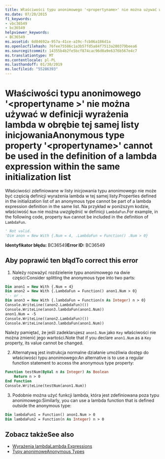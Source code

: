 ```yaml
---
title: Właściwości typu anonimowego '<propertyname>' nie można używać w definicji wyrażenia lambda w obrębie tej samej listy inicjowania
ms.date: 07/20/2015
f1_keywords:
- vbc36549
- bc36549
helpviewer_keywords:
- BC36549
ms.assetid: 6d04692a-957a-41ce-a19c-fcb06a186d1a
ms.openlocfilehash: 76fee75586c1a3b57fd5a84f7513a280379beea6
ms.sourcegitcommit: 14355b4b2fe5bcf874cac96d0a9e6376b567e4c7
ms.translationtype: MT
ms.contentlocale: pl-PL
ms.lasthandoff: 01/30/2019
ms.locfileid: "55286393"
---
```

# <a name="anonymous-type-property-propertyname-cannot-be-used-in-the-definition-of-a-lambda-expression-within-the-same-initialization-list"></a><span data-ttu-id="52a9f-102">Właściwości typu anonimowego '\<propertyname >' nie można używać w definicji wyrażenia lambda w obrębie tej samej listy inicjowania</span><span class="sxs-lookup"><span data-stu-id="52a9f-102">Anonymous type property '\<propertyname>' cannot be used in the definition of a lambda expression within the same initialization list</span></span>
<span data-ttu-id="52a9f-103">Właściwości zdefiniowane w listy inicjowania typu anonimowego nie może być częścią definicji wyrażenia lambda w tej samej listy.</span><span class="sxs-lookup"><span data-stu-id="52a9f-103">Properties defined in the initialization list of an anonymous type cannot be part of a lambda expression definition in the same list.</span></span> <span data-ttu-id="52a9f-104">Na przykład w poniższym kodzie, właściwość `Num` nie można uwzględnić w definicji `LambdaFun`.</span><span class="sxs-lookup"><span data-stu-id="52a9f-104">For example, in the following code, property `Num` cannot be included in the definition of `LambdaFun`.</span></span>  
  
```vb  
' Not valid.  
'Dim anon = New With {.Num = 4, .LambdaFun = Function() .Num > 0}  
```  
  
 <span data-ttu-id="52a9f-105">**Identyfikator błędu:** BC36549</span><span class="sxs-lookup"><span data-stu-id="52a9f-105">**Error ID:** BC36549</span></span>  

## <a name="to-correct-this-error"></a><span data-ttu-id="52a9f-106">Aby poprawić ten błąd</span><span class="sxs-lookup"><span data-stu-id="52a9f-106">To correct this error</span></span>  
  
1.  <span data-ttu-id="52a9f-107">Należy rozważyć rozdzielenie typu anonimowego na dwie części:</span><span class="sxs-lookup"><span data-stu-id="52a9f-107">Consider splitting the anonymous type into two parts:</span></span>  
  
```vb  
Dim anon1 = New With {.Num = 4}  
Dim anon2 = New With {.LambdaFun = Function() anon1.Num > 0}  
' - or -  
Dim anon3 = New With {.lambdaFun = Function(n As Integer) n > 0}  
Console.WriteLine((anon2.LambdaFun)())  
Console.WriteLine(anon3.lambdaFun(anon1.Num))  
anon1.Num = -5  
Console.WriteLine((anon2.LambdaFun)())  
Console.WriteLine(anon3.lambdaFun(anon1.Num))  
```  
  
<span data-ttu-id="52a9f-108">Należy pamiętać, że jeśli zadeklarujesz `anon1.Num` jako `Key` właściwości nie można zmienić jego wartości.</span><span class="sxs-lookup"><span data-stu-id="52a9f-108">Note that if you declare `anon1.Num` as a `Key` property, its value cannot be changed.</span></span>  
  
2.  <span data-ttu-id="52a9f-109">Alternatywą jest instrukcja normalne działanie umożliwia dostęp do właściwości typu anonimowego:</span><span class="sxs-lookup"><span data-stu-id="52a9f-109">An alternative is to use a regular function statement to access the anonymous type property:</span></span>  
  
```vb  
Function testNum(ByVal n As Integer) As Boolean  
    Return n > 0  
End Function  
Console.WriteLine(testNum(anon1.Num))  
```  
  
3.  <span data-ttu-id="52a9f-110">Podobnie można użyć funkcji lambda, która jest zdefiniowana poza typu anonimowego:</span><span class="sxs-lookup"><span data-stu-id="52a9f-110">Similarly, you can use a lambda function that is defined outside the anonymous type:</span></span>  
  
```vb  
Dim lambdaFun1 = Function() anon1.Num > 0  
Dim lambdaFun2 = Function(n As Integer) n > 0  
```  
  
## <a name="see-also"></a><span data-ttu-id="52a9f-111">Zobacz także</span><span class="sxs-lookup"><span data-stu-id="52a9f-111">See also</span></span>
- [<span data-ttu-id="52a9f-112">Wyrażenia lambda</span><span class="sxs-lookup"><span data-stu-id="52a9f-112">Lambda Expressions</span></span>](../../visual-basic/programming-guide/language-features/procedures/lambda-expressions.md)
- [<span data-ttu-id="52a9f-113">Typy anonimowe</span><span class="sxs-lookup"><span data-stu-id="52a9f-113">Anonymous Types</span></span>](../../visual-basic/programming-guide/language-features/objects-and-classes/anonymous-types.md)
